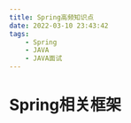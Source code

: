 ```yaml
---
title: Spring高频知识点
date: 2022-03-10 23:43:42
tags:
    - Spring
    - JAVA
	- JAVA面试
---
```


# Spring相关框架
<!-- more -->
